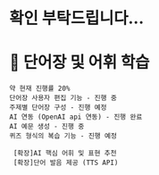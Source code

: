 # 확인 부탁드립니다...

# 📂 단어장 및 어휘 학습

    약 현재 진행률 20%
    단어장 사용자 편집 기능 - 진행 중
    주제별 단어장 구성 - 진행 예정
    AI 연동 (OpenAI api 연동) - 진행 완료
    AI 예문 생성 - 진행 중
    퀴즈 형식의 복습 기능 - 진행 예정
    
     [확장]AI 핵심 어휘 및 표현 추천
     [확장]단어 발음 제공 (TTS API)

